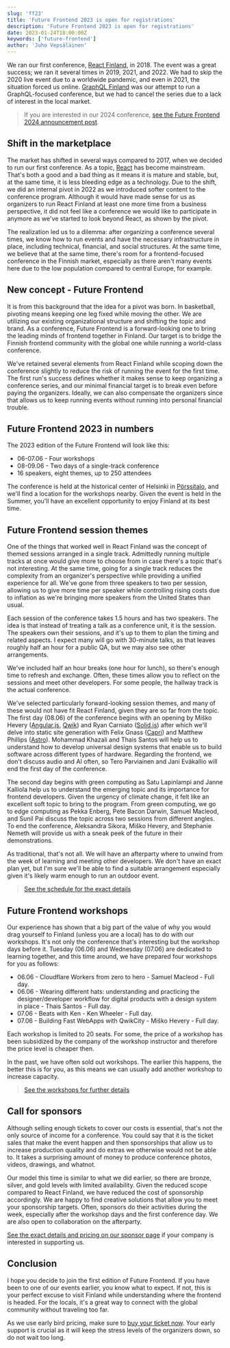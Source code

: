 ```yaml
---
slug: 'ff23'
title: 'Future Frontend 2023 is open for registrations'
description: 'Future Frontend 2023 is open for registrations'
date: 2023-01-24T18:00:00Z
keywords: ['future-frontend']
author: 'Juho Vepsäläinen'
---
```


We ran our first conference, [React Finland](https://react-finland.fi/), in 2018. The event was a great success; we ran it several times in 2019, 2021, and 2022. We had to skip the 2020 live event due to a worldwide pandemic, and even in 2021, the situation forced us online. [GraphQL Finland](https://graphql-finland.fi/) was our attempt to run a GraphQL-focused conference, but we had to cancel the series due to a lack of interest in the local market.

> If you are interested in our 2024 conference, [see the Future Frontend 2024 announcement post](/blog/ff24/).

## Shift in the marketplace

The market has shifted in several ways compared to 2017, when we decided to run our first conference. As a topic, [React](https://reactjs.org/) has become mainstream. That's both a good and a bad thing as it means it is mature and stable, but, at the same time, it is less bleeding edge as a technology. Due to the shift, we did an internal pivot in 2022 as we introduced softer content to the conference program. Although it would have made sense for us as organizers to run React Finland at least one more time from a business perspective, it did not feel like a conference we would like to participate in anymore as we've started to look beyond React, as shown by the pivot.

The realization led us to a dilemma: after organizing a conference several times, we know how to run events and have the necessary infrastructure in place, including technical, financial, and social structures. At the same time, we believe that at the same time, there's room for a frontend-focused conference in the Finnish market, especially as there aren't many events here due to the low population compared to central Europe, for example.

## New concept - Future Frontend

It is from this background that the idea for a pivot was born. In basketball, pivoting means keeping one leg fixed while moving the other. We are utilizing our existing organizational structure and shifting the topic and brand. As a conference, Future Frontend is a forward-looking one to bring the leading minds of frontend together in Finland. Our target is to bridge the Finnish frontend community with the global one while running a world-class conference.

We've retained several elements from React Finland while scoping down the conference slightly to reduce the risk of running the event for the first time. The first run's success defines whether it makes sense to keep organizing a conference series, and our minimal financial target is to break even before paying the organizers. Ideally, we can also compensate the organizers since that allows us to keep running events without running into personal financial trouble.

## Future Frontend 2023 in numbers

The 2023 edition of the Future Frontend will look like this:

* 06-07.06 - Four workshops
* 08-09.06 - Two days of a single-track conference
* 16 speakers, eight themes, up to 250 attendees

The conference is held at the historical center of Helsinki in [Pörssitalo](http://porssitalo.fi/), and we'll find a location for the workshops nearby. Given the event is held in the Summer, you'll have an excellent opportunity to enjoy Finland at its best time.

## Future Frontend session themes

One of the things that worked well in React Finland was the concept of themed sessions arranged in a single track. Admittedly running multiple tracks at once would give more to choose from in case there's a topic that's not interesting. At the same time, going for a single track reduces the complexity from an organizer's perspective while providing a unified experience for all. We've gone from three speakers to two per session, allowing us to give more time per speaker while controlling rising costs due to inflation as we're bringing more speakers from the United States than usual.

Each session of the conference takes 1.5 hours and has two speakers. The idea is that instead of treating a talk as a conference unit, it is the session. The speakers own their sessions, and it's up to them to plan the timing and related aspects. I expect many will go with 30-minute talks, as that leaves roughly half an hour for a public QA, but we may also see other arrangements.

We've included half an hour breaks (one hour for lunch), so there's enough time to refresh and exchange. Often, these times allow you to reflect on the sessions and meet other developers. For some people, the hallway track is the actual conference.

We've selected particularly forward-looking session themes, and many of these would not have fit React Finland, given they are so far from the topic. The first day (08.06) of the conference begins with an opening by Miško Hevery ([Angular.js](https://angularjs.org/), [Qwik](https://qwik.builder.io/)) and Ryan Carniato ([Solid.js](https://www.solidjs.com/)) after which we'll delve into static site generation with Felix Gnass ([Capri](https://capri.build/)) and Matthew Phillips ([Astro](https://astro.build/)). Mohammad Khazali and Thais Santos will help us to understand how to develop universal design systems that enable us to build software across different types of hardware. Regarding the frontend, we don't discuss audio and AI often, so Tero Parviainen and Jani Eväkallio will end the first day of the conference.

The second day begins with green computing as Satu Lapinlampi and Janne Kalliola help us to understand the emerging topic and its importance for frontend developers. Given the urgency of climate change, it felt like an excellent soft topic to bring to the program. From green computing, we go to edge computing as Pekka Enberg, Pete Bacon Darwin, Samuel Macleod, and Sunil Pai discuss the topic across two sessions from different angles. To end the conference, Aleksandra Sikora, Miško Hevery, and Stephanie Nemeth will provide us with a sneak peek of the future in their demonstrations.

As traditional, that's not all. We will have an afterparty where to unwind from the week of learning and meeting other developers. We don't have an exact plan yet, but I'm sure we'll be able to find a suitable arrangement especially given it's likely warm enough to run an outdoor event.

> [See the schedule for the exact details](/schedule/)

## Future Frontend workshops

Our experience has shown that a big part of the value of why you would drag yourself to Finland (unless you are a local) has to do with our workshops. It's not only the conference that's interesting but the workshop days before it. Tuesday (06.06) and Wednesday (07.06) are dedicated to learning together, and this time around, we have prepared four workshops for you as follows:

* 06.06 - Cloudflare Workers from zero to hero - Samuel Macleod - Full day.
* 06.06 - Wearing different hats: understanding and practicing the designer/developer workflow for digital products with a design system in place - Thais Santos - Full day.
* 07.06 - Beats with Ken - Ken Wheeler - Full day.
* 07.06 - Building Fast WebApps with QwikCity - Miško Hevery - Full day.

Each workshop is limited to 20 seats. For some, the price of a workshop has been subsidized by the company of the workshop instructor and therefore the price level is cheaper then.

In the past, we have often sold out workshops. The earlier this happens, the better this is for you, as this means we can usually add another workshop to increase capacity.

> [See the workshops for further details](/workshops/)

## Call for sponsors

Although selling enough tickets to cover our costs is essential, that's not the only source of income for a conference. You could say that it is the ticket sales that make the event happen and then sponsorships that allow us to increase production quality and do extras we otherwise would not be able to. It takes a surprising amount of money to produce conference photos, videos, drawings, and whatnot.

Our model this time is similar to what we did earlier, so there are bronze, silver, and gold levels with limited availability. Given the reduced scope compared to React Finland, we have reduced the cost of sponsorship accordingly. We are happy to find creative solutions that allow you to meet your sponsorship targets. Often, sponsors do their activities during the week, especially after the workshop days and the first conference day. We are also open to collaboration on the afterparty.

[See the exact details and pricing on our sponsor page](https://futurefrontend.com/for-sponsors/) if your company is interested in supporting us.

## Conclusion

I hope you decide to join the first edition of Future Frontend. If you have been to one of our events earlier, you know what to expect. If not, this is your perfect excuse to visit Finland while understanding where the frontend is headed. For the locals, it's a great way to connect with the global community without traveling too far.

As we use early bird pricing, make sure to [buy your ticket now](https://ti.to/future-frontend/2023). Your early support is crucial as it will keep the stress levels of the organizers down, so do not wait too long.
